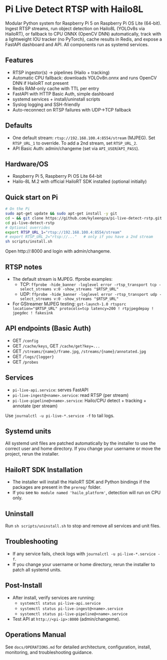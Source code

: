 # Pi Live Detect RTSP with Hailo8L

Modular Python system for Raspberry Pi 5 on Raspberry Pi OS Lite (64-bit). Ingest RTSP streams, run object detection on Hailo8L (YOLOv8s via HailoRT), or fallback to CPU ONNX (OpenCV DNN) automatically, track with a lightweight IOU tracker (no PyTorch), cache results in Redis, and expose a FastAPI dashboard and API. All components run as systemd services.

## Features
- RTSP ingestor(s) -> pipelines (Hailo + tracking)
- Automatic CPU fallback: downloads YOLOv8n.onnx and runs OpenCV DNN if HailoRT not present
- Redis RAM-only cache with TTL per entry
- FastAPI with HTTP Basic Auth, simple dashboard
- systemd services + install/uninstall scripts
- Syslog logging and SSH-friendly
- Auto-reconnect on RTSP failures with UDP->TCP fallback

## Defaults
- One default stream: `rtsp://192.168.100.4:8554/stream` (MJPEG). Set `RTSP_URL_1` to override. To add a 2nd stream, set `RTSP_URL_2`.
- API Basic Auth: admin/changeme (set via `API_USER`/`API_PASS`).

## Hardware/OS
- Raspberry Pi 5, Raspberry Pi OS Lite 64-bit
- Hailo-8L M.2 with official HailoRT SDK installed (optional initially)

## Quick start on Pi
```sh
# On the Pi
sudo apt-get update && sudo apt-get install -y git
cd ~ && git clone https://github.com/kyleengza/pi-live-detect-rstp.git
cd pi-live-detect-rstp
# Optional overrides
export RTSP_URL_1="rtsp://192.168.100.4:8554/stream"
# export RTSP_URL_2="rtsp://..."   # only if you have a 2nd stream
sh scripts/install.sh
```

Open http://<pi-ip>:8000 and login with admin/changeme.

## RTSP notes
- The default stream is MJPEG. ffprobe examples:
  - TCP: `ffprobe -hide_banner -loglevel error -rtsp_transport tcp -select_streams v:0 -show_streams "$RTSP_URL"`
  - UDP: `ffprobe -hide_banner -loglevel error -rtsp_transport udp -select_streams v:0 -show_streams "$RTSP_URL"`
- For GStreamer MJPEG testing: `gst-launch-1.0 rtspsrc location="$RTSP_URL" protocols=tcp latency=200 ! rtpjpegdepay ! jpegdec ! fakesink`

## API endpoints (Basic Auth)
- GET `/config`
- GET `/cache/keys`, GET `/cache/get?key=...`
- GET `/streams/{name}/frame.jpg`, `/streams/{name}/annotated.jpg`
- GET `/logs/{logger}`
- GET `/probes`

## Services
- `pi-live-api.service`: serves FastAPI
- `pi-live-ingest@<name>.service`: read RTSP (per stream)
- `pi-live-pipeline@<name>.service`: Hailo/CPU detect + tracking + annotate (per stream)

Use `journalctl -u pi-live-*.service -f` to tail logs.

## Systemd units
All systemd unit files are patched automatically by the installer to use the correct user and home directory. If you change your username or move the project, rerun the installer.

## HailoRT SDK Installation
- The installer will install the HailoRT SDK and Python bindings if the packages are present in the `prereq/` folder.
- If you see `No module named 'hailo_platform'`, detection will run on CPU only.

## Uninstall
Run `sh scripts/uninstall.sh` to stop and remove all services and unit files.

## Troubleshooting
- If any service fails, check logs with `journalctl -u pi-live-*.service -f`.
- If you change your username or home directory, rerun the installer to patch all systemd units.

## Post-Install
- After install, verify services are running:
    - `systemctl status pi-live-api.service`
    - `systemctl status pi-live-ingest@<name>.service`
    - `systemctl status pi-live-pipeline@<name>.service`
- Test API at `http://<pi-ip>:8000` (admin/changeme).

## Operations Manual
See `docs/OPERATIONS.md` for detailed architecture, configuration, install, monitoring, and troubleshooting guidance.

